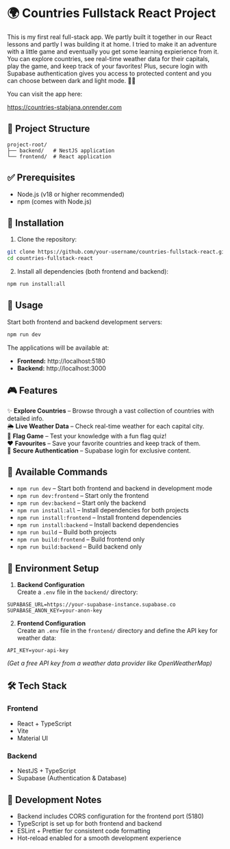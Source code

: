 # 🌍 Countries Fullstack React Project

This is my first real full-stack app. We partly built it together in our React lessons and partly I was building it at home. I tried to make it an adventure with a little game and eventually you get some learning expierience from it. You can explore countries, see real-time weather data for their capitals, play the game, and keep track of your favorites! Plus, secure login with Supabase authentication gives you access to protected content and you can choose between dark and light mode. 🐠🐝

You can visit the app here:

https://countries-stabjana.onrender.com

## 📂 Project Structure

```shell
project-root/
├── backend/   # NestJS application
└── frontend/  # React application
```

## ✅ Prerequisites

- Node.js (v18 or higher recommended)
- npm (comes with Node.js)

## 🔧 Installation

1. Clone the repository:

```bash
git clone https://github.com/your-username/countries-fullstack-react.git
cd countries-fullstack-react
```

2. Install all dependencies (both frontend and backend):

```bash
npm run install:all
```

## 🚀 Usage

Start both frontend and backend development servers:

```bash
npm run dev
```

The applications will be available at:

- **Frontend:** http://localhost:5180
- **Backend:** http://localhost:3000

## 🎮 Features

✨ **Explore Countries** – Browse through a vast collection of countries with detailed info.  
🌦 **Live Weather Data** – Check real-time weather for each capital city.  
🎏 **Flag Game** – Test your knowledge with a fun flag quiz!  
❤️ **Favourites** – Save your favorite countries and keep track of them.  
🔐 **Secure Authentication** – Supabase login for exclusive content.

## 📌 Available Commands

- `npm run dev` – Start both frontend and backend in development mode
- `npm run dev:frontend` – Start only the frontend
- `npm run dev:backend` – Start only the backend
- `npm run install:all` – Install dependencies for both projects
- `npm run install:frontend` – Install frontend dependencies
- `npm run install:backend` – Install backend dependencies
- `npm run build` – Build both projects
- `npm run build:frontend` – Build frontend only
- `npm run build:backend` – Build backend only

## 🌱 Environment Setup

1. **Backend Configuration**  
   Create a `.env` file in the `backend/` directory:

```env
SUPABASE_URL=https://your-supabase-instance.supabase.co
SUPABASE_ANON_KEY=your-anon-key
```

2. **Frontend Configuration**  
   Create an `.env` file in the `frontend/` directory and define the API key for weather data:

```env
API_KEY=your-api-key
```

_(Get a free API key from a weather data provider like OpenWeatherMap)_

## 🛠 Tech Stack

### **Frontend**

- React + TypeScript
- Vite
- Material UI

### **Backend**

- NestJS + TypeScript
- Supabase (Authentication & Database)

## 📝 Development Notes

- Backend includes CORS configuration for the frontend port (5180)
- TypeScript is set up for both frontend and backend
- ESLint + Prettier for consistent code formatting
- Hot-reload enabled for a smooth development experience
